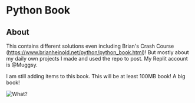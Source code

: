 # Python Book
## About
This contains different solutions even including Brian's Crash Course (https://www.brianheinold.net/python/python_book.html)! But mostly about my daily own projects I made and used the repo to post. My Replit account is @Muggsy.

I am still adding items to this book. This will be at least 100MB book! A big book!

![What?](https://media.giphy.com/media/vFKqnCdLPNOKc/giphy.gif)
